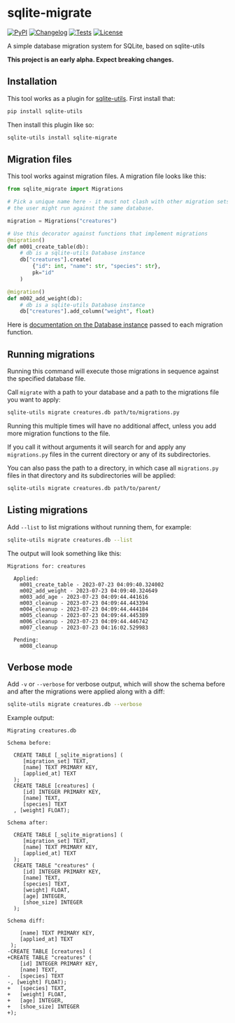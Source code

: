 # sqlite-migrate

[![PyPI](https://img.shields.io/pypi/v/sqlite-migrate.svg)](https://pypi.org/project/sqlite-migrate/)
[![Changelog](https://img.shields.io/github/v/release/simonw/sqlite-migrate?include_prereleases&label=changelog)](https://sqlite-migrate.datasette.io/en/stable/changelog.html)
[![Tests](https://github.com/simonw/sqlite-migrate/workflows/Test/badge.svg)](https://github.com/simonw/sqlite-migrate/actions?query=workflow%3ATest)
[![License](https://img.shields.io/badge/license-Apache%202.0-blue.svg)](https://github.com/simonw/sqlite-migrate/blob/main/LICENSE)

A simple database migration system for SQLite, based on sqlite-utils

**This project is an early alpha. Expect breaking changes.**

## Installation

This tool works as a plugin for [sqlite-utils](https://sqlite-utils.datasette.io/). First install that:

```bash
pip install sqlite-utils
```
Then install this plugin like so:
```bash
sqlite-utils install sqlite-migrate
```
## Migration files

This tool works against migration files. A migration file looks like this:

```python
from sqlite_migrate import Migrations

# Pick a unique name here - it must not clash with other migration sets that
# the user might run against the same database.

migration = Migrations("creatures")

# Use this decorator against functions that implement migrations
@migration()
def m001_create_table(db):
    # db is a sqlite-utils Database instance
    db["creatures"].create(
        {"id": int, "name": str, "species": str},
        pk="id"
    )

@migration()
def m002_add_weight(db):
    # db is a sqlite-utils Database instance
    db["creatures"].add_column("weight", float)
```
Here is [documentation on the Database instance](https://sqlite-utils.datasette.io/en/stable/python-api.html) passed to each migration function.

## Running migrations

Running this command will execute those migrations in sequence against the specified database file.

Call `migrate` with a path to your database and a path to the migrations file you want to apply:
```bash
sqlite-utils migrate creatures.db path/to/migrations.py
```
Running this multiple times will have no additional affect, unless you add more migration functions to the file.

If you call it without arguments it will search for and apply any `migrations.py` files in the current directory or any of its subdirectories.

You can also pass the path to a directory, in which case all `migrations.py` files in that directory and its subdirectories will be applied:

```bash
sqlite-utils migrate creatures.db path/to/parent/
```

## Listing migrations

Add `--list` to list migrations without running them, for example:

```bash
sqlite-utils migrate creatures.db --list
```
The output will look something like this:
```
Migrations for: creatures

  Applied:
    m001_create_table - 2023-07-23 04:09:40.324002
    m002_add_weight - 2023-07-23 04:09:40.324649
    m003_add_age - 2023-07-23 04:09:44.441616
    m003_cleanup - 2023-07-23 04:09:44.443394
    m004_cleanup - 2023-07-23 04:09:44.444184
    m005_cleanup - 2023-07-23 04:09:44.445389
    m006_cleanup - 2023-07-23 04:09:44.446742
    m007_cleanup - 2023-07-23 04:16:02.529983

  Pending:
    m008_cleanup
```

## Verbose mode

Add `-v` or `--verbose` for verbose output, which will show the schema before and after the migrations were applied along with a diff:

```bash
sqlite-utils migrate creatures.db --verbose
```
Example output:
```
Migrating creatures.db

Schema before:

  CREATE TABLE [_sqlite_migrations] (
     [migration_set] TEXT,
     [name] TEXT PRIMARY KEY,
     [applied_at] TEXT
  );
  CREATE TABLE [creatures] (
     [id] INTEGER PRIMARY KEY,
     [name] TEXT,
     [species] TEXT
  , [weight] FLOAT);

Schema after:

  CREATE TABLE [_sqlite_migrations] (
     [migration_set] TEXT,
     [name] TEXT PRIMARY KEY,
     [applied_at] TEXT
  );
  CREATE TABLE "creatures" (
     [id] INTEGER PRIMARY KEY,
     [name] TEXT,
     [species] TEXT,
     [weight] FLOAT,
     [age] INTEGER,
     [shoe_size] INTEGER
  );

Schema diff:

    [name] TEXT PRIMARY KEY,
    [applied_at] TEXT
 );
-CREATE TABLE [creatures] (
+CREATE TABLE "creatures" (
    [id] INTEGER PRIMARY KEY,
    [name] TEXT,
-   [species] TEXT
-, [weight] FLOAT);
+   [species] TEXT,
+   [weight] FLOAT,
+   [age] INTEGER,
+   [shoe_size] INTEGER
+);
```